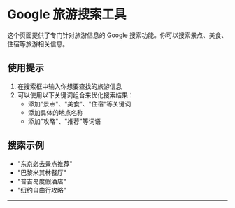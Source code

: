 # Google 旅游搜索工具

这个页面提供了专门针对旅游信息的 Google 搜索功能。你可以搜索景点、美食、住宿等旅游相关信息。

<GoogleSearchElement />

## 使用提示

1. 在搜索框中输入你想要查找的旅游信息
2. 可以使用以下关键词组合来优化搜索结果：
   - 添加"景点"、"美食"、"住宿"等关键词
   - 添加具体的地点名称
   - 添加"攻略"、"推荐"等词语

## 搜索示例

- "东京必去景点推荐"
- "巴黎米其林餐厅"
- "普吉岛度假酒店"
- "纽约自由行攻略"

---
